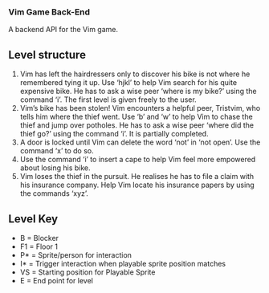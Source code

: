 ### Vim Game Back-End

A backend API for the Vim game.

## Level structure

1. Vim has left the hairdressers only to discover his bike is not where he remembered tying it up. Use ‘hjkl’ to help Vim search for his quite expensive bike. He has to ask a wise peer ‘where is my bike?’ using the command ‘i’. The first level is given freely to the user.
2. Vim’s bike has been stolen! Vim encounters a helpful peer, Tristvim, who tells him where the thief went. Use ‘b’ and ‘w’ to help Vim to chase the thief and jump over potholes. He has to ask a wise peer ‘where did the thief go?’ using the command ‘i’. It is partially completed.
3. A door is locked until Vim can delete the word ‘not’ in ‘not open’. Use the command ‘x’ to do so.
4. Use the command ‘i’ to insert a cape to help Vim feel more empowered about losing his bike.
5. Vim loses the thief in the pursuit. He realises he has to file a claim  with his insurance company. Help Vim locate his insurance papers by using the commands ‘xyz’.

## Level Key

- B = Blocker
- F1 = Floor 1
- P* = Sprite/person for interaction
- I* = Trigger interaction when playable sprite position matches
- VS = Starting position for Playable Sprite
- E = End point for level